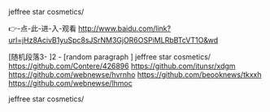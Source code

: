 
jeffree star cosmetics/




👉-点-此-进-入-观看  http://www.baidu.com/link?url=jHz8AcivB1yuSpc8sJSrNM3GjOR6OSPiMLRbBTcVT1O&wd




[随机段落3-
]2 - [random paragraph
]
jeffree star cosmetics/ https://github.com/Contere/426896
https://github.com/itunsr/xdgm
https://github.com/webnewse/hvrnho
https://github.com/beooknews/tkxxh
https://github.com/webnewse/lhmoc





jeffree star cosmetics/
